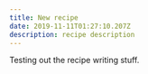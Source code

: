 ```yaml
---
title: New recipe
date: 2019-11-11T01:27:10.207Z
description: recipe description
---
```

Testing out the recipe writing stuff.
